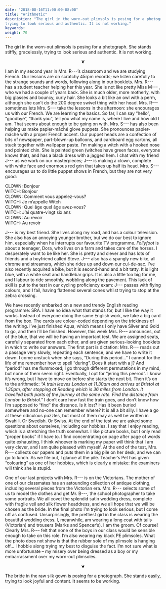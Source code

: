 ```yaml
---
date: "2018-08-16T11:00:00-08:00"
title: "Arithmetic"
description: "The girl in the worn-out plimsols is posing for a photograph. She stands stiffly, gracelessly,
trying to look serious and authentic. It is not working."
keywords:
weight: 70
---
```


The girl in the worn-out plimsols is posing for a photograph. She stands stiffly, gracelessly,
trying to look serious and authentic. It is not working.

<center>
❦
</center>

I am in my second year in Mrs. R---’s classroom and we are studying French. Our lessons are on
scratchy 45rpm records; we listen carefully to the strange sounds and words, following along in our
booklets. Mrs. R--- has a student teacher helping her this year. She is not like pretty Miss M--- ,
who we had a couple of years back. She is much older, more motherly, with big glasses and bouncy,
curly hair. She looks a bit like an owl with a perm, although she can’t do the 200 degree swivel
thing with her head. Mrs. R--- sometimes lets Mrs. S--- take the lessons in the afternoon: she
encourages us with our French. We are learning the basics. So far, I can say “hello”, “goodbye”,
“thank you”, tell you what my name is, where I live and how old I am. That seems about enough to be
going on with. Mrs. S--- has also been helping us make papier-mâché glove puppets. She pronounces
papier-mâché with a proper French accent. Our puppet heads are a confection of bits of newspaper,
part-blown-up balloons, and cardboard egg cartons, all stuck together with wallpaper paste. I’m
making a witch with a hooked nose and pointed chin. She is painted green (witches have green faces,
everyone knows that), and has a black dress with a jagged hem. I chat with my friend J--- as we work
on our masterpieces; J--- is making a clown, complete with white face and enormous red grin that
takes up half its head. Mrs. S--- encourages us to do little puppet shows in French, but they are not
very good:

CLOWN: 	Bonjour  
WITCH: 	Bonjour  
CLOWN: 	Comment vous appelez-vous?  
WITCH: 	Je m’appelle Witch  
CLOWN: 	Quel âge quel âge avez-vous?  
WITCH: 	J’ai quatre-vingt six ans  
CLOWN: 	Au revoir  
WITCH: 	Au revoir  

J--- is my best friend. She lives along my road, and has a colour television. She also has an
annoying younger brother, but we do our best to ignore him, especially when he interrupts our
favourite TV programme. _Follyfoot_ is about a teenager, Dora, who lives on a farm and takes care of
the horses. I desperately want to be like her. She is pretty and clever and has lots of friends and
a boyfriend called Steve. J--- also has a spangly new bike, all chrome and streamers, which she rides
up and down our cul-de-sac. I’ve also recently acquired a bike, but it is second-hand and a bit
tatty. It is light blue, with a white seat and handlebar grips. It is also a little too big for me,
and I labour to ride smoothly, wobbling along the pavement. This lack of skill is put to the test in
our cycling proficiency exam: J--- passes with flying colours, and I fail, having flattened several
cones whilst trying to stop at the zebra crossing.

We have recently embarked on a new and trendy English reading programme: SRA. I have no idea what
that stands for, but I like the way it works. Instead of everyone doing the same English work, we
take a big card from the box. The cards are colour-coded depending on the trickiness of the writing.
I’ve just finished Aqua, which means I only have Silver and Gold to go, and then I’ll be
finished. However, this week Mrs. R--- announces, out of the blue, that we will be having an
important test. We are assigned seats, carefully separated from each other, and are given
serious-looking booklets in which to write our answers. The first part is dictation: Mrs. R--- reads
out a passage very slowly, repeating each sentence, and we have to write it down. I come unstuck
when she says, “During this period…” I cannot for the life of me remember how to spell
“during”. Does it start with a j? And “period” has me flummoxed; I go through different permutations
in my mind, but none of them seem right. Eventually, I opt for “jering this peerod”. I know it’s
wrong, but I have to move on before she starts the next bit. Then it’s on to the arithmetic: _“A
train leaves London at 11.30am and arrives at Bristol at 1.30pm, after stopping at Reading which is
36 miles from London. It travelled both parts of the journey at the same rate. Find the distance
from London to Bristol.”_ I don’t care how fast the train goes, and don’t know how I’m supposed to
“find” the distance. Is it lost? Has it been buried somewhere and no-one can remember where? It is
all a bit silly. I have a go at these ridiculous puzzles, but most of them may as well be written in
Swahili. Or Swedish. Or Swiss. At the end of the test we are asked some questions about ourselves,
including our hobbies. I say that I enjoy reading, which is a stretching the truth somewhat. I like
picture books, but I only read “proper books” if I have to. I find concentrating on page after page
of words quite exhausting. I think whoever is marking my paper will think that I am very clever, and
I am quite pleased with myself. At the end of the test, Mrs. R--- collects our papers and puts them
in a big pile on her desk, and we can go to lunch. As we file out, I glance at the pile. Teacher’s
Pet has given “colouring” as one of her hobbies, which is clearly a mistake: the examiners will
think she is stupid.

One of our last projects with Mrs. R--- is on the Victorians. The mother of one of our classmates has
an astounding collection of antique clothing, including several pieces from the Victorian
era. Mrs. R--- selects some of us to model the clothes and get Mr. B---, the school photographer to
take some portraits. We all covet the splendid satin wedding dress, complete with fragile veil and
silk flower headdress, and we all hope that we will be chosen as the bride. In the final photo I’m
trying to look serious, but I come off as confused. Unsurprisingly, the prettiest girl in the class
is wearing the beautiful wedding dress. I, meanwhile, am wearing a long coat with tails (Victorian)
and trousers (Marks and Spencer’s). I am the groom. Of course! Clearly Mrs. R--- felt that none of
the boys in our class would be sensible enough to take on this role. I’m also wearing my black PE
plimsoles. What the photo does not show is that the rubber sole of my plimsole is hanging off… I
hobble along trying my best to disguise the fact. I’m not sure what is more unfortunate – my misery
over being dressed as a boy or my embarrassment over my worn-out plimsoles.

<center>
❦
</center>
	
The bride in the raw silk gown is posing for a photograph. She stands easily, trying to look joyful
and content. It seems to be working.

